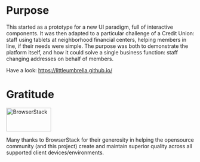 # Purpose
This started as a prototype for a new UI paradigm, full of interactive components.  It was then adapted to a particular challenge of a Credit Union: staff using tablets at neighborhood financial centers, helping members in line, if their needs were simple.  The purpose was both to demonstrate the platform itself, and how it could solve a single business function:  staff changing addresses on behalf of members.

Have a look: https://littleumbrella.github.io/



# Gratitude
<a href="http://browserstack.com/"><img src="https://littleumbrella.github.io/media/img/browserstack-logo-600x315.png" alt="BrowserStack" width="120" height="63"/></a>

Many thanks to BrowserStack for their generosity in helping the opensource community (and this project) create and maintain superior quality across all supported client devices/environments.  
